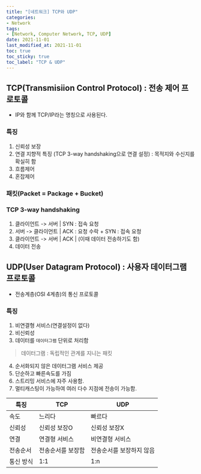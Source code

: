 ```yaml
---
title: "[네트워크] TCP와 UDP"
categories:
- Network
tags: 
- [Network, Computer Network, TCP, UDP]
date: 2021-11-01
last_modified_at: 2021-11-01
toc: true
toc_sticky: true
toc_label: "TCP & UDP"
---
```


## TCP(Transmisiion Control Protocol) : 전송 제어 프로토콜

- IP와 함께 TCP/IP라는 명칭으로 사용된다.

### 특징

1. 신뢰성 보장
2. 연결 지향적 특징 (TCP 3-way handshaking으로 연결 설정) : 목적지와 수신지를 확실히 함
3. 흐름제어
4. 혼잡제어

### 패킷(Packet = Package + Bucket)

### TCP 3-way handshaking

1. 클라이언트 -> 서버 | SYN : 접속 요청
2. 서버 -> 클라이언트 | ACK : 요청 수락 + SYN : 접속 요청
3. 클라이언트 -> 서버 | ACK | (이때 데이터 전송하기도 함)
4. 데이터 전송

## UDP(User Datagram Protocol) : 사용자 데이터그램 프로토콜

- 전송계층(OSI 4계층)의 통신 프로토콜

### 특징

1. 비연결형 서비스(연결설정이 없다)
2. 비신뢰성
3. 데이터를 `데이터그램` 단위로 처리함
> 데이터그램 : 독립적인 관계를 지니는 패킷
4. 순서화되지 않은 데이터그램 서비스 제공
5. 단순하고 빠른속도를 가짐
6. 스트리밍 서비스에 자주 사용함.
7. 멀티캐스팅이 가능하여 여러 다수 지점에 전송이 가능함.

|특징|TCP|UDP|
|-|-|-|
|속도|느리다|빠르다|
|신뢰성|신뢰성 보장O| 신뢰성 보장X|
|연결| 연결형 서비스 | 비연결형 서비스|
|전송순서| 전송순서를 보장함 | 전송순서를 보장하지 않음|
|통신 방식 | 1:1 | 1:n |